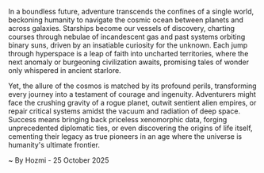 
In a boundless future, adventure transcends the confines of a single world, beckoning humanity to navigate the cosmic ocean between planets and across galaxies. Starships become our vessels of discovery, charting courses through nebulae of incandescent gas and past systems orbiting binary suns, driven by an insatiable curiosity for the unknown. Each jump through hyperspace is a leap of faith into uncharted territories, where the next anomaly or burgeoning civilization awaits, promising tales of wonder only whispered in ancient starlore.

Yet, the allure of the cosmos is matched by its profound perils, transforming every journey into a testament of courage and ingenuity. Adventurers might face the crushing gravity of a rogue planet, outwit sentient alien empires, or repair critical systems amidst the vacuum and radiation of deep space. Success means bringing back priceless xenomorphic data, forging unprecedented diplomatic ties, or even discovering the origins of life itself, cementing their legacy as true pioneers in an age where the universe is humanity's ultimate frontier.

~ By Hozmi - 25 October 2025
